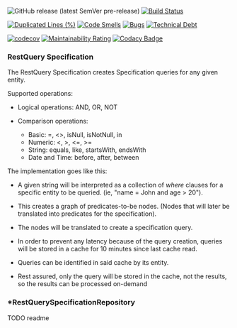 ![GitHub release (latest SemVer pre-release)](https://img.shields.io/github/v/release/prulloac/spring-restquery?include_prereleases&sort=semver)
[![Build Status](https://img.shields.io/travis/prulloac/spring-restquery/develop?logo=travis)](https://travis-ci.org/prulloac/spring-restquery)

[![Duplicated Lines (%)](https://sonarcloud.io/api/project_badges/measure?project=prulloac_spring-extras&metric=duplicated_lines_density)](https://sonarcloud.io/dashboard?id=prulloac_spring-restquery)
[![Code Smells](https://sonarcloud.io/api/project_badges/measure?project=prulloac_spring-extras&metric=code_smells)](https://sonarcloud.io/dashboard?id=prulloac_spring-extras)
[![Bugs](https://sonarcloud.io/api/project_badges/measure?project=prulloac_spring-extras&metric=bugs)](https://sonarcloud.io/dashboard?id=prulloac_spring-extras)
[![Technical Debt](https://sonarcloud.io/api/project_badges/measure?project=prulloac_spring-extras&metric=sqale_index)](https://sonarcloud.io/dashboard?id=prulloac_spring-extras)

[![codecov](https://codecov.io/gh/prulloac/spring-extras/branch/develop/graph/badge.svg)](https://codecov.io/gh/prulloac/spring-extras)
[![Maintainability Rating](https://sonarcloud.io/api/project_badges/measure?project=prulloac_spring-extras&metric=sqale_rating)](https://sonarcloud.io/dashboard?id=prulloac_spring-extras)
[![Codacy Badge](https://app.codacy.com/project/badge/Grade/8bc978a93b0544ec8511efe83c870fdc)](https://www.codacy.com/manual/pablo.ulloac/spring-extras?utm_source=github.com&amp;utm_medium=referral&amp;utm_content=prulloac/spring-extras&amp;utm_campaign=Badge_Grade)

### RestQuery Specification

The RestQuery Specification creates Specification queries for any given entity.

Supported operations:
-   Logical operations: AND, OR, NOT

-   Comparison operations:
    -   Basic: =, <>, isNull, isNotNull, in 
    -   Numeric: <, >, <=, >=
    -   String: equals, like, startsWith, endsWith
    -   Date and Time: before, after, between
    
The implementation goes like this: 
-   A given string will be interpreted as a collection of _where_ clauses for a specific entity to be queried. (ie, "name = John and age > 20"). 

-   This creates a graph of predicates-to-be nodes. (Nodes that will later be translated into predicates for the specification).

-   The nodes will be translated to create a specification query.

-   In order to prevent any latency because of the query creation, queries will be stored in a cache 
for 10 minutes since last cache read. 

-   Queries can be identified in said cache by its entity.

-   Rest assured, only the query will be stored in the cache, not the results, so the results can be processed on-demand

### *RestQuerySpecificationRepository

TODO readme

